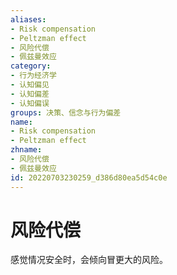 ```yaml
---
aliases:
- Risk compensation
- Peltzman effect
- 风险代偿
- 佩兹曼效应
category:
- 行为经济学
- 认知偏见
- 认知偏差
- 认知偏误
groups: 决策、信念与行为偏差
name:
- Risk compensation
- Peltzman effect
zhname:
- 风险代偿
- 佩兹曼效应
id: 20220703230259_d386d80ea5d54c0e
---
```


# 风险代偿

感觉情况安全时，会倾向冒更大的风险。

